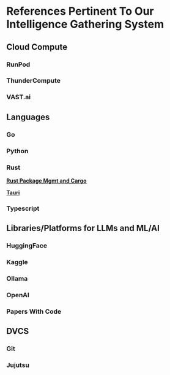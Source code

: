 # References Pertinent To Our Intelligence Gathering System

## Cloud Compute

### RunPod

### ThunderCompute

### VAST.ai

## Languages

### Go

### Python

### Rust

[**Rust Package Mgmt and Cargo**](nested/sub-chapter_4.Cargo.md)

[**Tauri**](nested/sub-chapter_4.Tauri.md)

### Typescript

## Libraries/Platforms for LLMs and ML/AI

### HuggingFace

### Kaggle

### Ollama

### OpenAI

### Papers With Code

## DVCS

### Git

### Jujutsu

